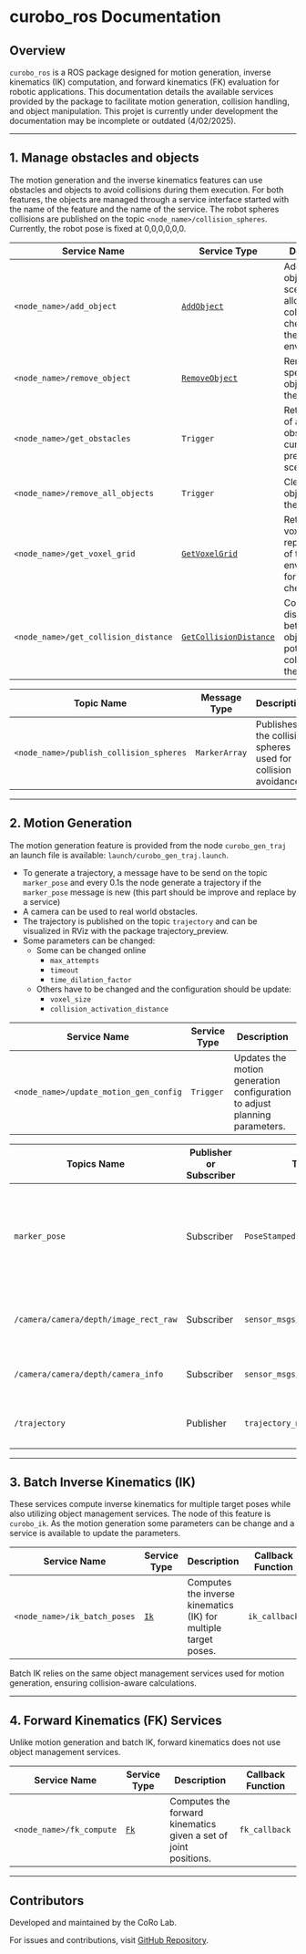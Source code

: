 # curobo_ros Documentation

## Overview

`curobo_ros` is a ROS package designed for motion generation, inverse kinematics (IK) computation, and forward kinematics (FK) evaluation for robotic applications. This documentation details the available services provided by the package to facilitate motion generation, collision handling, and object manipulation. This projet is currently under development the documentation may be incomplete or outdated (4/02/2025).

---
## 1. Manage obstacles and objects

The motion generation and the inverse kinematics features can use obstacles and objects to avoid collisions during them execution. For both features, the objects are managed through a service interface started with the name of the feature and the name of the service. The robot spheres collisions are published on the topic `<node_name>/collision_spheres`. Currently, the robot pose is fixed at 0,0,0,0,0,0. 

| Service Name | Service Type | Description | Callback Function |
|-------------|-------------|-------------|------------------|
| `<node_name>/add_object` | [`AddObject`](https://github.com/Lab-CORO/curobo_msgs/blob/main/srv/AddObject.srv) | Adds a new object to the scene, allowing collision checking with the environment. | `callback_add_object` |
| `<node_name>/remove_object` | [`RemoveObject`](https://github.com/Lab-CORO/curobo_msgs/blob/main/srv/RemoveObject.srv) | Removes a specific object from the scene. | `callback_remove_object` |
| `<node_name>/get_obstacles` | `Trigger` | Retrieves a list of all obstacles currently present in the scene. | `callback_get_obstacles` |
| `<node_name>/remove_all_objects` | `Trigger` | Clears all objects from the scene. | `callback_remove_all_objects` |
| `<node_name>/get_voxel_grid` | [`GetVoxelGrid`](https://github.com/Lab-CORO/curobo_msgs/blob/main/srv/GetVoxelGrid.srv) | Retrieves a voxelized representation of the environment for collision checking. | `callback_get_voxel_grid` |
| `<node_name>/get_collision_distance` | [`GetCollisionDistance`](https://github.com/Lab-CORO/curobo_msgs/blob/main/srv/GetCollisionDistance.srv) | Computes the distance between objects and potential collisions in the scene. | `callback_get_collision_distance` |

| Topic Name | Message Type | Description |
|-------------|-------------|-------------|
| `<node_name>/publish_collision_spheres` | `MarkerArray` | Publishes the collision spheres used for collision avoidance. |


---

## 2. Motion Generation

The motion generation feature is provided from the node `curobo_gen_traj` an launch file is available: `launch/curobo_gen_traj.launch`. 
- To generate a trajectory, a message have to be send on the topic `marker_pose` and every 0.1s the node generate a trajectory if the `marker_pose` message is new (this part should be improve and replace by a service)
- A camera can be used to real world obstacles. 
- The trajectory is published on the topic `trajectory` and can be visualized in RViz with the package trajectory_preview. 
- Some parameters can be changed:
  - Some can be changed online 
    -  `max_attempts`
    -  `timeout`
    -  `time_dilation_factor`
  - Others have to be changed and the configuration should be update:
    - `voxel_size`
    - `collision_activation_distance`

| Service Name |Service Type | Description | Callback Function |
|-------------|-------------|-------------|------------------|
| `<node_name>/update_motion_gen_config` | `Trigger` | Updates the motion generation configuration to adjust planning parameters. | `set_motion_gen_config` |


|Topics Name |Publisher or Subscriber | Topic Type | Description | Callback Function |
|-------------|-------------|-------------|------------------|------------------|
|`marker_pose` |Subscriber | `PoseStamped` | Subscribe to the current pose of the marker. To publish a trajectory in the next 0.1s | `callback_marker_pose` |
|`/camera/camera/depth/image_rect_raw`| Subscriber | `sensor_msgs/Image` | Subscribes to the depth image from the camera. | `callback_depth_image` |
|`/camera/camera/depth/camera_info`| Subscriber | `sensor_msgs/CameraInfo` | Subscribes to the camera information. | `callback_camera_info` |
|`/trajectory`| Publisher | `trajectory_msgs/JointTrajectory` | Publishes the generated trajectory. | |

---

## 3. Batch Inverse Kinematics (IK)

These services compute inverse kinematics for multiple target poses while also utilizing object management services. The node of this feature is `curobo_ik`. As the motion generation some parameters can be change and a service is available to update the parameters.

| Service Name | Service Type | Description | Callback Function |
|-------------|-------------|-------------|------------------|
| `<node_name>/ik_batch_poses` | [`Ik`](https://github.com/Lab-CORO/curobo_msgs/blob/main/srv/Ik.srv) | Computes the inverse kinematics (IK) for multiple target poses. | `ik_callback` |

Batch IK relies on the same object management services used for motion generation, ensuring collision-aware calculations.

---

## 4. Forward Kinematics (FK) Services

Unlike motion generation and batch IK, forward kinematics does not use object management services. 

| Service Name | Service Type | Description | Callback Function |
|-------------|-------------|-------------|------------------|
| `<node_name>/fk_compute` | [`Fk`](https://github.com/Lab-CORO/curobo_msgs/blob/main/srv/Fk.srv) | Computes the forward kinematics given a set of joint positions. | `fk_callback` |

---





## Contributors
Developed and maintained by the CoRo Lab.

For issues and contributions, visit [GitHub Repository](https://github.com/Lab-CORO/curobo_ros).

